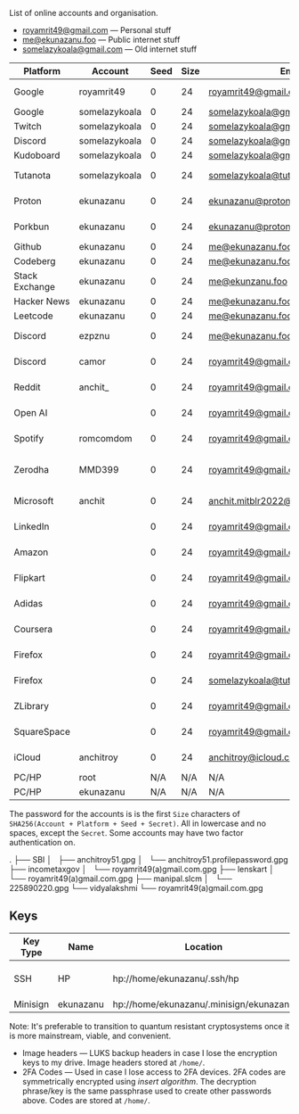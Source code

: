 List of online accounts and organisation.

* royamrit49@gmail.com — Personal stuff
* me@ekunazanu.foo — Public internet stuff
* somelazykoala@gmail.com — Old internet stuff

| Platform       | Account       | Seed | Size | Email                                 | Number         | Notes                  |
| -------------- | ------------- | ---- | ---- | ------------------------------------- | -------------- | ---------------------- |
| Google         | royamrit49    | 0    | 24   | royamrit49@gmail.com                  | +91 6901369564 | Change password        |
| Google         | somelazykoala | 0    | 24   | somelazykoala@gmail.com               |                |                        |
| Twitch         | somelazykoala | 0    | 24   | somelazykoala@gmail.com               |                |                        |
| Discord        | somelazykoala | 0    | 24   | somelazykoala@gmail.com               |                |                        |
| Kudoboard      | somelazykoala | 0    | 24   | somelazykoala@gmail.com               |                |                        |
| Tutanota       | somelazykoala | 0    | 24   | somelazykoala@tutanota.com            |                | Delete account         |
| Proton         | ekunazanu     | 0    | 24   | ekunazanu@proton.me                   | +91 6901369564 |                        |
| Porkbun        | ekunazanu     | 0    | 24   | ekunazanu@proton.me                   | +91 6901369564 |                        |
| Github         | ekunazanu     | 0    | 24   | me@ekunazanu.foo                      |                |                        |
| Codeberg       | ekunazanu     | 0    | 24   | me@ekunazanu.foo                      |                |                        |
| Stack Exchange | ekunazanu     | 0    | 24   | me@ekunzanu.foo                       |                |                        |
| Hacker News    | ekunazanu     | 0    | 24   | me@ekunazanu.foo                      |                |                        |
| Leetcode       | ekunazanu     | 0    | 24   | me@ekunazanu.foo                      |                |                        |
| Discord        | ezpznu        | 0    | 24   | me@ekunazanu.foo                      |                | Create account         |
| Discord        | camor         | 0    | 24   | royamrit49@gmail.com                  |                | Delete account         |
| Reddit         | anchit_       | 0    | 24   | royamrit49@gmail.com                  |                | Change password        |
| Open AI        |               | 0    | 24   | royamrit49@gmail.com                  |                | Change password        |
| Spotify        | romcomdom     | 0    | 24   | royamrit49@gmail.com                  |                | Change password        |
| Zerodha        | MMD399        | 0    | 24   | royamrit49@gmail.com                  | +91 6901369564 | Change password & TOTP |
| Microsoft      | anchit        | 0    | 24   | anchit.mitblr2022@learner.manipal.edu |                | Change password        |
| LinkedIn       |               | 0    | 24   | royamrit49@gmail.com                  |                | Change password        |
| Amazon         |               | 0    | 24   | royamrit49@gmail.com                  | +91 6901369564 | Change password        |
| Flipkart       |               | 0    | 24   | royamrit49@gmail.com                  | +91 6901369564 | Change password        |
| Adidas         |               | 0    | 24   | royamrit49@gmail.com                  | +91 6901369564 | Change password        |
| Coursera       |               | 0    | 24   | royamrit49@gmail.com                  |                | Delete Account         |
| Firefox        |               | 0    | 24   | royamrit49@gmail.com                  |                | Delete Account         |
| Firefox        |               | 0    | 24   | somelazykoala@tutanota.com            |                | Delete Account         |
| ZLibrary       |               | 0    | 24   | royamrit49@gmail.com                  |                | Delete Account         |
| SquareSpace    |               | 0    | 24   | royamrit49@gmail.com                  |                | Delete Account         |
| iCloud         | anchitroy     | 0    | 24   | anchitroy@icloud.com                  |                | Delete Account         |
| PC/HP          | root          | N/A  | N/A  | N/A                                   | N/A            | N/A                    |
| PC/HP          | ekunazanu     | N/A  | N/A  | N/A                                   | N/A            | N/A                    |

The password for the accounts is is the first `Size` characters of `SHA256(Account + Platform + Seed + Secret)`. All in lowercase and no spaces, except the `Secret`. Some accounts may have two factor authentication on.

.
├── SBI
│   ├── anchitroy51.gpg
│   └── anchitroy51.profilepassword.gpg
├── incometaxgov
│   └── royamrit49(a)gmail.com.gpg
├── lenskart
│   └── royamrit49(a)gmail.com.gpg
├── manipal.slcm
│   └── 225890220.gpg
└── vidyalakshmi
    └── royamrit49(a)gmail.com.gpg

## Keys

| Key Type | Name      | Location                                | Notes                     |
| -------- | --------- | --------------------------------------- | ------------------------- |
| SSH      | HP        | hp://home/ekunazanu/.ssh/hp             | Github, Codeberg, Commits |
| Minisign | ekunazanu | hp://home/ekunazanu/.minisign/ekunazanu | Packages                  |

Note: It's preferable to transition to quantum resistant cryptosystems once it is more mainstream, viable, and convenient.

* Image headers — LUKS backup headers in case I lose the encryption keys to my drive. Image headers stored at `/home/`.
* 2FA Codes — Used in case I lose access to 2FA devices. 2FA codes are symmetrically encrypted using *insert algorithm*. The decryption phrase/key is the same passphrase used to create other passwords above. Codes are stored at `/home/`.